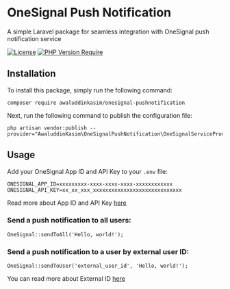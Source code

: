 
# OneSignal Push Notification
A simple Laravel package for seamless integration with OneSignal push notification service

[![License](https://poser.pugx.org/awaluddinkasim/onesignal-pushnotification/license)](https://github.com/awaluddinkasim/onesignal-pushnotification/blob/main/README.md) [![PHP Version Require](https://poser.pugx.org/awaluddinkasim/onesignal-pushnotification/require/php)](https://github.com/awaluddinkasim/onesignal-pushnotification)

## Installation
To install this package, simply run the following command:

    composer require awaluddinkasim/onesignal-pushnotification
 
Next, run the following command to publish the configuration file:

    php artisan vendor:publish --provider="AwaluddinKasim\OneSignalPushNotification\OneSignalServiceProvider"

## Usage
Add your OneSignal App ID and API Key to your `.env` file:

    ONESIGNAL_APP_ID=xxxxxxxxx-xxxx-xxxx-xxxx-xxxxxxxxxxxx
    ONESIGNAL_API_KEY=xx_xx_xxx_xxxxxxxxxxxxxxxxxxxxxxxxxxxxx

Read more about App ID and API Key [here](https://documentation.onesignal.com/docs/keys-and-ids#app-id)

### Send a push notification to all users:

    OneSignal::sendToAll('Hello, world!'); 

### Send a push notification to a user by external user ID:

    OneSignal::sendToUser('external_user_id', 'Hello, world!');

You can read more about External ID [here](https://documentation.onesignal.com/docs/users#external-id)
